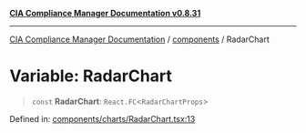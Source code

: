 [**CIA Compliance Manager Documentation v0.8.31**](../../README.md)

***

[CIA Compliance Manager Documentation](../../modules.md) / [components](../README.md) / RadarChart

# Variable: RadarChart

> `const` **RadarChart**: `React.FC`\<`RadarChartProps`\>

Defined in: [components/charts/RadarChart.tsx:13](https://github.com/Hack23/cia-compliance-manager/blob/85c025371255f412469ec0119911b7cb143a6212/src/components/charts/RadarChart.tsx#L13)
